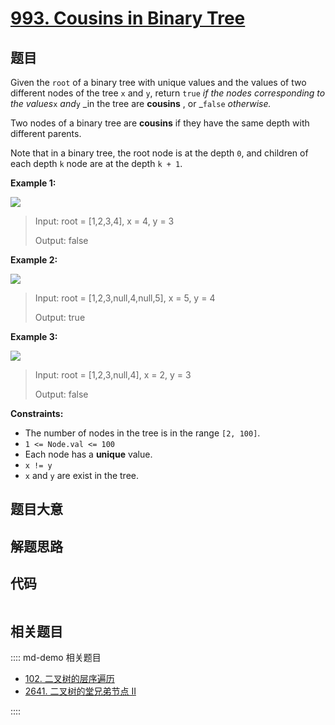 # [993. Cousins in Binary Tree](https://leetcode.com/problems/cousins-in-binary-tree/)

## 题目

Given the `root` of a binary tree with unique values and the values of two
different nodes of the tree `x` and `y`, return `true` _if the nodes
corresponding to the values_`x` _and_`y` _in the tree are **cousins** , or
_`false` _otherwise._

Two nodes of a binary tree are **cousins** if they have the same depth with
different parents.

Note that in a binary tree, the root node is at the depth `0`, and children of
each depth `k` node are at the depth `k + 1`.



**Example 1:**

![](https://assets.leetcode.com/uploads/2019/02/12/q1248-01.png)

> Input: root = [1,2,3,4], x = 4, y = 3
> 
> Output: false

**Example 2:**

![](https://assets.leetcode.com/uploads/2019/02/12/q1248-02.png)

> Input: root = [1,2,3,null,4,null,5], x = 5, y = 4
> 
> Output: true

**Example 3:**

![](https://assets.leetcode.com/uploads/2019/02/13/q1248-03.png)

> Input: root = [1,2,3,null,4], x = 2, y = 3
> 
> Output: false

**Constraints:**

  * The number of nodes in the tree is in the range `[2, 100]`.
  * `1 <= Node.val <= 100`
  * Each node has a **unique** value.
  * `x != y`
  * `x` and `y` are exist in the tree.


## 题目大意

## 解题思路

## 代码

```javascript

```

## 相关题目

:::: md-demo 相关题目
- [102. 二叉树的层序遍历](./0102.md)
- [2641. 二叉树的堂兄弟节点 II](https://leetcode.com/problems/cousins-in-binary-tree-ii)

::::
